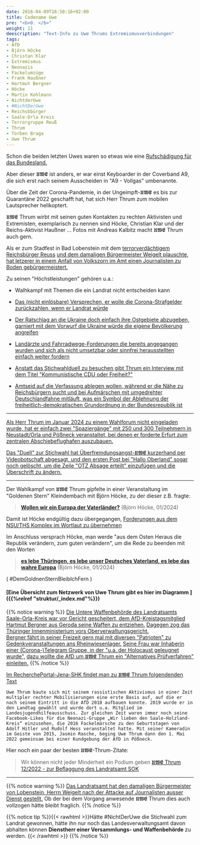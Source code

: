 ```yaml
---
date: 2016-04-09T16:50:16+02:00
title: Codename Uwe
pre: "<b>0. </b>"
weight: 11
deescription: "Text-Info zu Uwe Thrums Extremismusverbindungen"
tags:
- AfD
- Björn Höcke
- Christan Klar
- Extremismus
- Neonazis
- Fackelumzüge
- Frank Haußner
- Hartmut Bergner
- Höcke
- Martin Kohlmann
- NichtderUwe
- #NichtDerUwe
- Reichsbbürger
- Saale-Orla Kreis
- Terrorgruppe Reuß
- Thrum
- Torben Braga
- Uwe Thrum
---
```


Schon die beiden letzten Uwes waren so etwas wie eine [Rufschädigung für das Bundesland.](https://de.wikipedia.org/wiki/Nationalsozialistischer_Untergrund)

Aber dieser 𝖀𝖂𝕰 ist anders,
er war einst Keyboarder in der Coverband A9,
die sich erst nach seinem Ausscheiden in "A9 - Vollgas" umbenannte.

Über die Zeit der Corona-Pandemie,
in der Ungeimpft-𝖀𝖂𝕰 es bis zur Quarantäne 2022 geschafft hat,
hat sich Herr Thrum zum mobilen Lautsprecher helikoptert.

𝖀𝖂𝕰 Thrum wirbt mit seinen guten Kontakten zu rechten Aktivisten und Extremisten,
exemplarisch zu nennen sind Höcke, Christian Klar und der Reichs-Aktivist Haußner ... Fotos mit Andreas Kalbitz macht 𝖀𝖂𝕰 Thrum auch gern.

Als er zum Stadfest in Bad Lobenstein mit dem [terrorverdächtigem Reichsbürger Reuss](https://de.wikipedia.org/wiki/Heinrich_XIII._Prinz_Reu%C3%9F) [und dem damaligen Bürgermeister Weigelt plauschte](https://rechercheportaljenashk.noblogs.org/post/2024/01/04/von-prinzens-gnaden/),
[hat letzerer in einem Anfall von Volkszorn im Amt einen Journalisten zu Boden gebürgermeistert.](https://www.deutschlandfunk.de/buergermeister-greift-journalisten-an-in-bad-lobenstein-100.html)
 

Zu seinen "Höchstleistungen" gehören u.a.:

* Walhkampf mit Themen die ein Landrat nicht entscheiden kann

* [Das (nicht einlösbare) Versprechen, er wolle die Corona-Strafgelder zurückzahlen, wenn er Landrat würde](https://www.otz.de/regionen/bad-lobenstein/article238354021/Griff-in-die-Kreiskasse-Thrum-will-Corona-Bussgelder-im-Saale-Orla-Kreis-zurueckzahlen.html)

* [Der Ratschlag an die Ukraine doch einfach ihre Ostgebiete abzugeben, garniert mit dem Vorwurf die Ukraine würde die eigene Bevölkerung angreifen](https://www.otz.de/regionen/poessneck/article237632811/Saale-Orla-Kreis-Thrum-sagt-dass-die-Ukraine-Ostgebiete-abtreten-soll.html)

* [Landärzte und Fahrradwege-Forderungen die bereits angegangen wurden und sich als nicht umsetzbar oder sinnfrei herausstellten einfach weiter fordern](https://www.otz.de/regionen/saale-orla-kreis/article241505318/Wahlversprechen-die-Abrechnung-vor-der-Stichwahl-im-Saale-Orla-Kreis.html)

* [Anstatt das Stichwahlduell zu besuchen gibt Thrum ein Interview mit dem Titel "Kommunistische CDU oder Freiheit?"](https://youtu.be/0JRohdutdGM)

* [Amtseid auf die Verfassung ablegen wollen, während er die Nähe zu Reichsbürgern sucht und bei Aufmärschen mit umgedrehter Deutschlandfahne mitläuft, was ein Symbol der Ablehnung der freiheitlich-demokratischen Grundordnung in der Bundesrepublik ist](https://www.otz.de/regionen/saale-orla-kreis/article241477038/AfD-Landratskandidat-Uwe-Thrum-verweigert-sich-dem-oeffentlichen-Wahl-Duell.html)

---

[Als Herr Thrum im Januar 2024 zu einem Wahlforum nicht eingeladen wurde, hat er einfach zwei "Spaziergänge" mit 250 und 300 Teilnehmern in Neustadt/Orla und Pößneck veranstaltet, bei denen er forderte Erfurt zum zentralen Abschiebeflughafen auszubauen.](https://www.otz.de/regionen/saale-orla-kreis/article241387046/Beifall-ueber-zentralen-Abschiebe-Flughafen.html)

[Das "Duell" zur Stichwahl hat Überfremdungsangst-𝖀𝖂𝕰 kurzerhand per Videobotschaft abgesagt, und den ersten Post bei "Hallo Oberland" sogar noch gelöscht, um die Zeile "OTZ Absage erteilt" einzufügen und die Überschrift zu ändern.](/de/media/hallo-oberland-thrum-deletion/)

---

Der Wahlkampf von 𝖀𝖂𝕰 Thrum gipfelte in einer Veranstaltung im "Goldenen Stern" Kleindembach mit Björn Höcke, zu der dieser z.B.  fragte:
> [**Wollen wir ein Europa der Vaterländer?**](https://youtu.be/jOvt56iuD-w?si=aJauVwjs4yJyq-e2&t=2217) (Björn Höcke, 01/2024)

Damit ist Höcke endgültig dazu übergegangen, [Forderungen aus dem NSU/THS Komplex im Wortlaut zu übernehmen](https://de.wikipedia.org/wiki/Fest_der_V%C3%B6lker)

Im Anschluss versprach Höcke, man werde "aus dem Osten Heraus die Republik verändern, zum guten verändern", um die Rede zu beenden mit den Worten
> **[es lebe Thüringen, es lebe unser Deutsches Vaterland, es lebe das wahre Europa](https://youtu.be/jOvt56iuD-w?si=CR9LRzhGzEkYK2wJ&t=3648)** (Björn Höcke, 01/2024)

( #DemGoldnenSternBleibIchFern )

#### [Eine Übersicht zum Netzwerk von Uwe Thrum gibt es hier im Diagramm ]({{%relref "struktur/_index.md"%}}) 


{{% notice warning %}}
[Die Untere Waffenbehörde des Landratsamts Saale-Orla-Kreis war vor Gericht gescheitert, dem AfD-Kreistagsmitglied Hartmut Bergner aus Geroda seine Waffen zu entziehen.](https://www.mdr.de/nachrichten/thueringen/ost-thueringen/gera/afd-mitglied-waffe-urteil-100.html)
[Dagegen zog das Thüringer Innenministerium vors Oberverwaltungsgericht.](https://www.mdr.de/nachrichten/thueringen/ost-thueringen/gera/afd-mitglied-waffenentzug-urteil-gericht-100.html)<br>
[Bergner fährt in seiner Freizeit gern mal  mit diversen "Patrioten" zu Gedenkveranstaltungen ans Rheinwiesenlager.](https://rechercheportaljenashk.noblogs.org/post/2024/01/04/von-prinzens-gnaden/)
[Seine Frau war Inhaberin einer (Corona-)Telegram Gruppe, in der "u.a. der Holocaust geleugnet wurde",](https://www.otz.de/regionen/bad-lobenstein/article231789323/Kripo-und-Staatsschutz-ermitteln-zu-Chatgruppe-Triptis.html) [dazu wollte die AfD um 𝖀𝖂𝕰 Thrum ein "Alternatives Prüfverfahren" einleiten.](https://www.otz.de/regionen/bad-lobenstein/article231803905/Alternatives-Pruefverfahren-zu-Telegram-Gruppe-in-Triptis.html)
{{% /notice %}}



[Im RecherchePortal-Jena-SHK findet man zu 𝖀𝖂𝕰 Thrum folgendenden Text](https://rechercheportaljenashk.noblogs.org/post/2024/01/04/von-prinzens-gnaden/) 

```
Uwe Thrum baute sich mit seinem rassistischen Aktivismus in einer Zeit multipler rechter Mobilisierungen eine erste Basis auf, auf die er nach seinem Eintritt in die AfD 2018 aufbauen konnte. 2019 wurde er in den Landtag gewählt und wurde dort u.a. Mitglied im Landesjugendhilfeausschuss. Zur gleichen Zeit waren immer noch seine Facebook-Likes für die Neonazi-Gruppe „Wir lieben den Saale-Holzland-Kreis“ einzusehen, die 2016 Fackelmärsche zu den Geburtstagen von Adolf Hitler und Rudolf Hess veranstaltet hatte. Mit seiner Kameradin im Geiste von 2015, Jasmin Rasche, beging Uwe Thrum dann den 1. Mai 2022 gemeinsam bei einer Kundgebung der AfD in Pößneck.
```


Hier noch ein paar der besten 𝖀𝖂𝕰-Thrum-Zitate:

> Wir können nicht jeder Minderheit ein Podium geben [ 𝖀𝖂𝕰 Thrum 12/2022 - zur Beflaggung des Landratsamt SOK](https://www.otz.de/regionen/poessneck/article237128309/Kreistags-Beschluss-zu-Schleizer-Ukraine-Flagge-aendert-nichts.html)


---

{{% notice warning %}}
[Das Landratsamt hat den damaligen Bürgermeister von Lobenstein, Herrn Weigelt nach der Attacke auf Journalisten ausser Dienst gestellt.](https://www.mdr.de/nachrichten/thueringen/ost-thueringen/saale-orla/bad-lobenstein-buergermeister-weigelt-dienst-enthoben-100.html)
Ob der bei dem Vorgang anwesende 𝖀𝖂𝕰 Thrum dies auch vollzogen hätte bleibt fraglich.
{{% /notice %}}



{{% notice tip %}}{{< rawhtml >}}Hätte #NichtDerUwe die Stichwahl zum Landrat gewonnen, hätte ihn nur noch das Landesverwaltungsamt davon abhalten können **Dienstherr einer Versammlungs- und Waffenbehörde** zu werden.
{{< /rawhtml >}}
{{% /notice %}}

